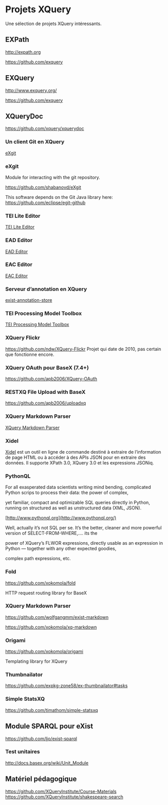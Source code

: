 # Projets XQuery

Une sélection de projets XQuery intéressants.

## EXPath

http://expath.org

https://github.com/exquery

## EXQuery

http://www.exquery.org/

https://github.com/exquery

## XQueryDoc

https://github.com/xquery/xquerydoc


### Un client Git en XQuery

[eXgit](https://github.com/wsalesky/eXgit)

### eXgit

Module for interacting with the git repository.

https://github.com/shabanovd/eXgit

This software depends on the Git Java library here:
https://github.com/eclipse/egit-github

### TEI Lite Editor

[TEI Lite Editor](https://github.com/jdickie/TEILiteEditor)

### EAD Editor

[EAD Editor](https://github.com/ewg118/eaditor)

### EAC Editor

[EAC Editor](https://github.com/ewg118/xEAC)

### Serveur d’annotation en XQuery

[exist-annotation-store](https://github.com/telic/exist-annotation-store)

### TEI Processing Model Toolbox

[TEI Processing Model Toolbox](https://github.com/wolfgangmm/tei-simple-pm)


### XQuery Flickr

https://github.com/ndw/XQuery-Flickr
Projet qui date de 2010, pas certain que fonctionne encore.

### XQuery OAuth pour BaseX (7.4+)

https://github.com/apb2006/XQuery-OAuth

### RESTXQ File Upload with BaseX

https://github.com/apb2006/uploadxq

### XQuery Markdown Parser

[XQuery Markdown Parser](https://github.com/mathias-goebel/exist-markdown)

### Xidel

[Xidel](http://www.videlibri.de/xidel.html) est un outil en ligne de commande destiné à extraire de l’information de page HTML ou à accéder à des APIs JSON pour en extraire des données. Il supporte XPath 3.0, XQuery 3.0 et les expressions JSONiq.

### PythonQL

For all exasperated data scientists writing mind bending, complicated Python scrips to process their data: the power of complex, 

yet familiar, compact and optimizable SQL queries directly in Python, running on structured as well as unstructured data (XML, JSON).

[http://www.pythonql.org](http://www.pythonql.org/)

Well, actually it’s not SQL per se. It’s the better, cleaner and more powerful version of SELECT-FROM-WHERE,…. its the

power of XQuery’s FLWOR expressions, directly usable as an expression in Python — together with any other expected goodies,

complex path expressions, etc.

### Fold

https://github.com/xokomola/fold

HTTP request routing library for BaseX


### XQuery Markdown Parser

https://github.com/wolfgangmm/exist-markdown

https://github.com/xokomola/xq-markdown


### Origami

https://github.com/xokomola/origami

Templating library for XQuery

### Thumbnailator

https://github.com/expkg-zone58/ex-thumbnailator#tasks

### Simple StatsXQ

https://github.com/timathom/simple-statsxq

## Module SPARQL pour eXist

https://github.com/ljo/exist-sparql


### Test unitaires

http://docs.basex.org/wiki/Unit_Module


## Matériel pédagogique

https://github.com/XQueryInstitute/Course-Materials
https://github.com/XQueryInstitute/shakespeare-search
